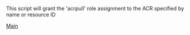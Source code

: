 This script will grant the 'acrpull' role assignment to the ACR specified by name or resource ID

[Main](https://github.com/sudheeranguluri/AzureARM)